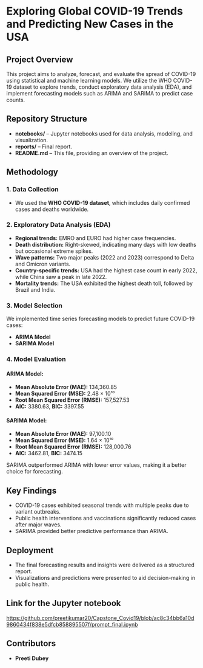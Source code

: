 # Exploring Global COVID-19 Trends and Predicting New Cases in the USA

## Project Overview
This project aims to analyze, forecast, and evaluate the spread of COVID-19 using statistical and machine learning models. We utilize the WHO COVID-19 dataset to explore trends, conduct exploratory data analysis (EDA), and implement forecasting models such as ARIMA and SARIMA to predict case counts.

## Repository Structure
- **notebooks/** – Jupyter notebooks used for data analysis, modeling, and visualization.
- **reports/** – Final report.
- **README.md** – This file, providing an overview of the project.

## Methodology
### 1. Data Collection
- We used the **WHO COVID-19 dataset**, which includes daily confirmed cases and deaths worldwide.

### 2. Exploratory Data Analysis (EDA)
- **Regional trends:** EMRO and EURO had higher case frequencies.
- **Death distribution:** Right-skewed, indicating many days with low deaths but occasional extreme spikes.
- **Wave patterns:** Two major peaks (2022 and 2023) correspond to Delta and Omicron variants.
- **Country-specific trends:** USA had the highest case count in early 2022, while China saw a peak in late 2022.
- **Mortality trends:** The USA exhibited the highest death toll, followed by Brazil and India.

### 3. Model Selection
We implemented time series forecasting models to predict future COVID-19 cases:
- **ARIMA Model**
- **SARIMA Model**

### 4. Model Evaluation
#### ARIMA Model:
- **Mean Absolute Error (MAE):** 134,360.85
- **Mean Squared Error (MSE):** 2.48 × 10¹⁰
- **Root Mean Squared Error (RMSE):** 157,527.53
- **AIC:** 3380.63, **BIC:** 3397.55

#### SARIMA Model:
- **Mean Absolute Error (MAE):** 97,100.10
- **Mean Squared Error (MSE):** 1.64 × 10¹⁰
- **Root Mean Squared Error (RMSE):** 128,000.76
- **AIC:** 3462.81, **BIC:** 3474.15

SARIMA outperformed ARIMA with lower error values, making it a better choice for forecasting.

## Key Findings
- COVID-19 cases exhibited seasonal trends with multiple peaks due to variant outbreaks.
- Public health interventions and vaccinations significantly reduced cases after major waves.
- SARIMA provided better predictive performance than ARIMA.

## Deployment
- The final forecasting results and insights were delivered as a structured report.
- Visualizations and predictions were presented to aid decision-making in public health.

## Link for the Jupyter notebook
https://github.com/preetikumar20/Capstone_Covid19/blob/ac8c34bb6a10d9860434f838e5dfcb858895507f/prompt_final.ipynb

## Contributors
- **Preeti Dubey**


